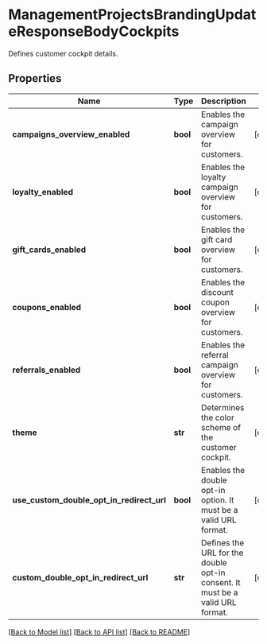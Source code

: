 # ManagementProjectsBrandingUpdateResponseBodyCockpits

Defines customer cockpit details.

## Properties

Name | Type | Description | Notes
------------ | ------------- | ------------- | -------------
**campaigns_overview_enabled** | **bool** | Enables the campaign overview for customers. | [optional] 
**loyalty_enabled** | **bool** | Enables the loyalty campaign overview for customers. | [optional] 
**gift_cards_enabled** | **bool** | Enables the gift card overview for customers. | [optional] 
**coupons_enabled** | **bool** | Enables the discount coupon overview for customers. | [optional] 
**referrals_enabled** | **bool** | Enables the referral campaign overview for customers. | [optional] 
**theme** | **str** | Determines the color scheme of the customer cockpit. | [optional] 
**use_custom_double_opt_in_redirect_url** | **bool** | Enables the double opt-in option. It must be a valid URL format. | [optional] 
**custom_double_opt_in_redirect_url** | **str** | Defines the URL for the double opt-in consent. It must be a valid URL format. | [optional] 

[[Back to Model list]](../README.md#documentation-for-models) [[Back to API list]](../README.md#documentation-for-api-endpoints) [[Back to README]](../README.md)


